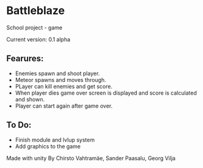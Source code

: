 # Battleblaze
School project - game

Current version: 0.1 alpha

## Fearures:
* Enemies spawn and shoot player.
* Meteor spawns and moves through.
* PLayer can kill enemies and get score.
* When player dies game over screen is displayed and score is calculated and shown.
* Player can start again after game over.

## To Do:
* Finish module and lvlup system
* Add graphics to the game

Made with unity
By Chirsto Vahtramäe, Sander Paasalu, Georg Vilja

